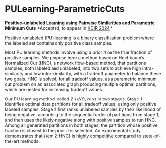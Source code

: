 # PULearning-ParametricCuts
**Positive-unlabeled Learning using Pairwise Similarities and Parametric Minimum Cuts**
*Accepted, to appear in [KDIR 2024](https://kdir.scitevents.org/) *

Positive-unlabeled (PU) learning is a binary classification problem where the labeled set contains only positive class samples. 

Most PU learning methods involve using a prior $\pi$ on the true fraction of positive samples. We propose here a method based on Hochbaum’s Normalized Cut (HNC), a network flow-based method, that partitions samples, both labeled and unlabeled, into two sets to achieve high intra-similarity and low inter-similarity, with a tradeoff parameter to balance these two goals. HNC is solved, for all tradeoff values, as a parametric minimum cut problem on an associated graph producing multiple optimal partitions, which are nested for increasing tradeoff values.

Our PU learning method, called *2-HNC*, runs in two stages.
Stage 1 identifies optimal data partitions for all tradeoff values, using only positive labeled samples.
Stage 2 first ranks unlabeled samples by their likelihood of being negative, according to the sequential order of partitions from stage 1, and then uses the likely-negative along with positive samples to run HNC.
Among all generated partitions in both stages, the partition whose positive fraction is closest to the prior $\pi$ is selected. An experimental study demonstrates that {\em 2-HNC} is highly competitive compared to state-of-the-art methods.
